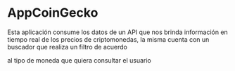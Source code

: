 # AppCoinGecko

Esta aplicación consume los datos de un API que nos brinda información en tiempo real de los precios de criptomonedas, la misma cuenta con un buscador que realiza un filtro de acuerdo 

al tipo de moneda que quiera consultar el usuario 
